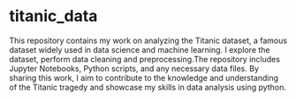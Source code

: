 # titanic_data
This repository contains my work on analyzing the Titanic dataset, a famous dataset widely used in data science and machine learning.
I explore the dataset, perform data cleaning and preprocessing.The repository includes Jupyter Notebooks, Python scripts, and any necessary data files. By sharing this work, I aim to contribute to the knowledge and understanding of the Titanic tragedy and showcase my skills in data analysis using python.
